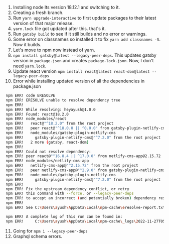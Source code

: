 1. Installing node lts version 18.12.1 and switching to it.
2. Creating a fresh branch.
3. Run `yarn upgrade-interactive` to first update packages to their latest version of that major release.
4. `yarn.lock` file got updated after this. that's it.
5. Run `gatsby build` to see if it still builds and no error or warnings.
6. Some error on classnames so installed it to fix `yarn add classnames -S`. Now it builds.
7. Let's move to npm now instead of yarn.
8. `npm install gatsby@latest --legacy-peer-deps`. This updates gatsby version in `package.json` and creates `package-lock.json`. Now, I don't need `yarn.lock`.
9. Update react version `npm install react@latest react-dom@latest --legacy-peer-deps`
10. Error while installing updated version of all the dependencies in package.json

```bash
npm ERR! code ERESOLVE
npm ERR! ERESOLVE unable to resolve dependency tree
npm ERR!
npm ERR! While resolving: heyayush@1.0.0
npm ERR! Found: react@18.2.0
npm ERR! node_modules/react
npm ERR!   react@"^18.2.0" from the root project
npm ERR!   peer react@"^18.0.0 || ^0.0.0" from gatsby-plugin-netlify-cms@7.2.0
npm ERR!   node_modules/gatsby-plugin-netlify-cms
npm ERR!     gatsby-plugin-netlify-cms@"^7.2.0" from the root project
npm ERR!   2 more (gatsby, react-dom)
npm ERR!
npm ERR! Could not resolve dependency:
npm ERR! peer react@"^16.8.4 || ^17.0.0" from netlify-cms-app@2.15.72
npm ERR! node_modules/netlify-cms-app
npm ERR!   netlify-cms-app@"^2.15.72" from the root project
npm ERR!   peer netlify-cms-app@"^2.9.0" from gatsby-plugin-netlify-cms@7.2.0
npm ERR!   node_modules/gatsby-plugin-netlify-cms
npm ERR!     gatsby-plugin-netlify-cms@"^7.2.0" from the root project
npm ERR!
npm ERR! Fix the upstream dependency conflict, or retry
npm ERR! this command with --force, or --legacy-peer-deps
npm ERR! to accept an incorrect (and potentially broken) dependency resolution.
npm ERR!
npm ERR! See C:\Users\ayush\AppData\Local\npm-cache\eresolve-report.txt for a full report.

npm ERR! A complete log of this run can be found in:
npm ERR!     C:\Users\ayush\AppData\Local\npm-cache\_logs\2022-11-27T05_09_02_984Z-debug-0.log
```

11. Going for `npm i --legacy-peer-deps`
12. Graphql schema errors.
